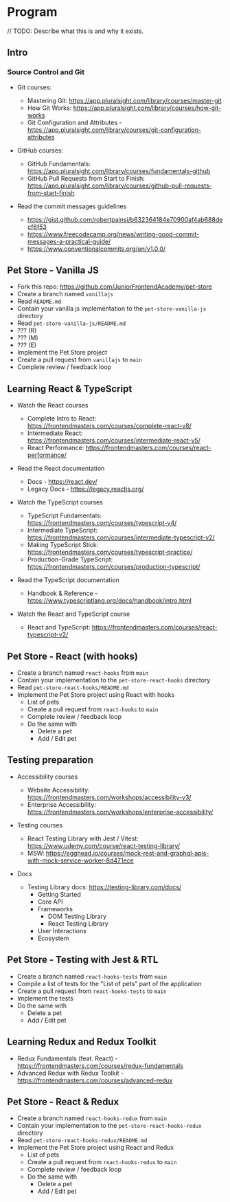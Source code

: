 # Program

// TODO: Describe what this is and why it exists.

## Intro

### Source Control and Git

- Git courses:
  - Mastering Git: https://app.pluralsight.com/library/courses/master-git
  - How Git Works: https://app.pluralsight.com/library/courses/how-git-works
  - Git Configuration and Attributes - https://app.pluralsight.com/library/courses/git-configuration-attributes
- GitHub courses:

  - GitHub Fundamentals: https://app.pluralsight.com/library/courses/fundamentals-github
  - GitHub Pull Requests from Start to Finish: https://app.pluralsight.com/library/courses/github-pull-requests-from-start-finish

- Read the commit messages guidelines
  - https://gist.github.com/robertpainsi/b632364184e70900af4ab688decf6f53
  - https://www.freecodecamp.org/news/writing-good-commit-messages-a-practical-guide/
  - https://www.conventionalcommits.org/en/v1.0.0/

## Pet Store - Vanilla JS

- Fork this repo: https://github.com/JuniorFrontendAcademy/pet-store
- Create a branch named `vanillajs`
- Read `README.md`
- Contain your vanilla js implementation to the `pet-store-vanilla-js` directory
- Read `pet-store-vanilla-js/README.md`
- ??? (R)
- ??? (M)
- ??? (E)
- Implement the Pet Store project
- Create a pull request from `vanillajs` to `main`
- Complete review / feedback loop

## Learning React & TypeScript

- Watch the React courses

  - Complete Intro to React: https://frontendmasters.com/courses/complete-react-v8/
  - Intermediate React: https://frontendmasters.com/courses/intermediate-react-v5/
  - React Performance: https://frontendmasters.com/courses/react-performance/

- Read the React documentation

  - Docs - https://react.dev/
  - Legacy Docs - https://legacy.reactjs.org/

- Watch the TypeScript courses

  - TypeScript Fundamentals: https://frontendmasters.com/courses/typescript-v4/
  - Intermediate TypeScript: https://frontendmasters.com/courses/intermediate-typescript-v2/
  - Making TypeScript Stick: https://frontendmasters.com/courses/typescript-practice/
  - Production-Grade TypeScript: https://frontendmasters.com/courses/production-typescript/

- Read the TypeScript documentation

  - Handbook & Reference - https://www.typescriptlang.org/docs/handbook/intro.html

- Watch the React and TypeScript course
  - React and TypeScript: https://frontendmasters.com/courses/react-typescript-v2/

## Pet Store - React (with hooks)

- Create a branch named `react-hooks` from `main`
- Contain your implementation to the `pet-store-react-hooks` directory
- Read `pet-store-react-hooks/README.md`
- Implement the Pet Store project using React with hooks
  - List of pets
  - Create a pull request from `react-hooks` to `main`
  - Complete review / feedback loop
  - Do the same with
    - Delete a pet
    - Add / Edit pet

## Testing preparation

- Accessibility courses

  - Website Accessibility: https://frontendmasters.com/workshops/accessibility-v3/
  - Enterprise Accessibility: https://frontendmasters.com/workshops/enterprise-accessibility/

- Testing courses

  - React Testing Library with Jest / Vitest: https://www.udemy.com/course/react-testing-library/
  - MSW: https://egghead.io/courses/mock-rest-and-graphql-apis-with-mock-service-worker-8d471ece

- Docs
  - Testing Library docs: https://testing-library.com/docs/
    - Getting Started
    - Core API
    - Frameworks
      - DOM Testing Library
      - React Testing Library
    - User Interactions
    - Ecosystem

## Pet Store - Testing with Jest & RTL

- Create a branch named `react-hooks-tests` from `main`
- Compile a list of tests for the "List of pets" part of the application
- Create a pull request from `react-hooks-tests` to `main`
- Implement the tests
- Do the same with
  - Delete a pet
  - Add / Edit pet

## Learning Redux and Redux Toolkit

- Redux Fundamentals (feat. React) - https://frontendmasters.com/courses/redux-fundamentals
- Advanced Redux with Redux Toolkit - https://frontendmasters.com/courses/advanced-redux

## Pet Store - React & Redux

- Create a branch named `react-hooks-redux` from `main`
- Contain your implementation to the `pet-store-react-hooks-redux` directory
- Read `pet-store-react-hooks-redux/README.md`
- Implement the Pet Store project using React and Redux
  - List of pets
  - Create a pull request from `react-hooks-redux` to `main`
  - Complete review / feedback loop
  - Do the same with
    - Delete a pet
    - Add / Edit pet
